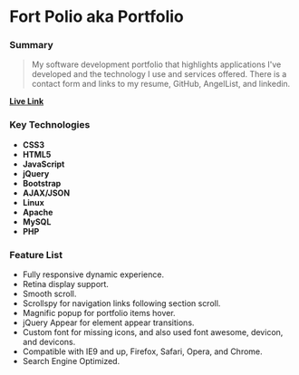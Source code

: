 Fort Polio aka Portfolio
===============

### Summary
>My software development portfolio that highlights applications I've developed and the technology I use and services offered. 
There is a contact form and links to my resume, GitHub, AngelList, and linkedin.

**[Live Link](http://www.FisherCode.com)**

### Key Technologies
- **CSS3**
- **HTML5**
- **JavaScript**
- **jQuery**
- **Bootstrap**
- **AJAX/JSON**
- **Linux**
- **Apache**
- **MySQL**
- **PHP**

### Feature List
- Fully responsive dynamic experience.
- Retina display support.
- Smooth scroll.
- Scrollspy for navigation links following section scroll.
- Magnific popup for portfolio items hover.
- jQuery Appear for element appear transitions.
- Custom font for missing icons, and also used font awesome, devicon, and devicons.
- Compatible with IE9 and up, Firefox, Safari, Opera, and Chrome.
- Search Engine Optimized.
